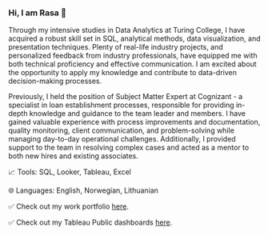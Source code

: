 ### Hi, I am Rasa 👋

Through my intensive studies in Data Analytics at Turing College, I have acquired a robust skill set in SQL, analytical methods, data visualization, and presentation techniques. Plenty of real-life industry projects, and personalized feedback from industry professionals, have equipped me with both technical proficiency and effective communication. I am excited about the opportunity to apply my knowledge and contribute to data-driven decision-making processes.

Previously, I held the position of Subject Matter Expert at Cognizant - a specialist in loan establishment processes, responsible for providing in-depth knowledge and guidance to the team leader and members. I have gained valuable experience with process improvements and documentation, quality monitoring, client communication, and problem-solving while managing day-to-day operational challenges. Additionally, I provided support to the team in resolving complex cases and acted as a mentor to both new hires and existing associates.

:chart_with_upwards_trend: Tools: SQL, Looker, Tableau, Excel 

:globe_with_meridians: Languages: English, Norwegian, Lithuanian

:white_check_mark: Check out my work portfolio [here](https://rasmat001.github.io/Rasa_Portfolio/).

:white_check_mark: Check out my Tableau Public dashboards [here](https://public.tableau.com/app/profile/rasa.matuliauskaite).

